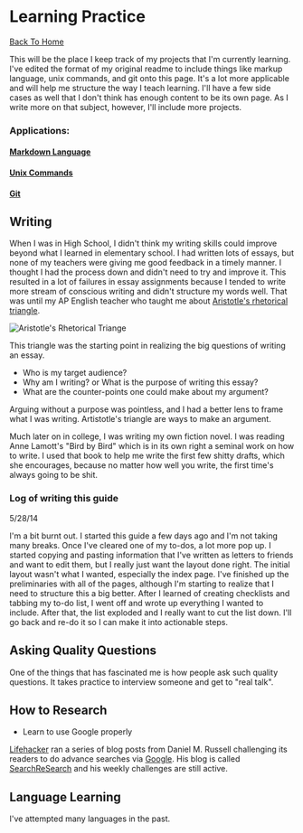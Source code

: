 Learning Practice
=================
[Back To Home](../README.md)

This will be the place I keep track of my projects that I'm currently learning. I've edited the format of my original readme to include things like markup language, unix commands, and git onto this page. It's a lot more applicable and will help me structure the way I teach learning. I'll have a few side cases as well that I don't think has enough content to be its own page. As I write more on that subject, however, I'll include more projects.

### Applications:

#### [Markdown Language](../markdown)
#### [Unix Commands](../unix)
#### [Git](../git)

## Writing

When I was in High School, I didn't think my writing skills could improve beyond what I learned in elementary school. I had written lots of essays, but none of my teachers were giving me good feedback in a timely manner. I thought I had the process down and didn't need to try and improve it. This resulted in a lot of failures in essay assignments because I tended to write more stream of conscious writing and didn't structure my words well. That was until my AP English teacher who taught me about [Aristotle's rhetorical triangle](http://www.public.asu.edu/~jvanasu/rhet-triangle.htm).

![Aristotle's Rhetorical Triange](http://thispublicaddress.com/tPA1/images/03_2002/t2.gif)

This triangle was the starting point in realizing the big questions of writing an essay.

* Who is my target audience?
* Why am I writing? or What is the purpose of writing this essay?
* What are the counter-points one could make about my argument?

Arguing without a purpose was pointless, and I had a better lens to frame what I was writing. Artistotle's triangle are ways to make an argument. 

Much later on in college, I was writing my own fiction novel. I was reading Anne Lamott's "Bird by Bird" which is in its own right a seminal work on how to write. I used that book to help me write the first few shitty drafts, which she encourages, because no matter how well you write, the first time's always going to be shit.

### Log of writing this guide

5/28/14

I'm a bit burnt out. I started this guide a few days ago and I'm not taking many breaks. Once I've cleared one of my to-dos, a lot more pop up. I started copying and pasting information that I've written as letters to friends and want to edit them, but I really just want the layout done right. The initial layout wasn't what I wanted, especially the index page. I've finished up the preliminaries with all of the pages, although I'm starting to realize that I need to structure this a big better. After I learned of creating checklists and tabbing my to-do list, I went off and wrote up everything I wanted to include. After that, the list exploded and I really want to cut the list down. I'll go back and re-do it so I can make it into actionable steps.

## Asking Quality Questions

One of the things that has fascinated me is how people ask such quality questions. It takes practice to interview someone and get to "real talk".

## How to Research

* Learn to use Google properly

[Lifehacker](http://lifehacker.com/) ran a series of blog posts from Daniel M. Russell challenging its readers to do advance searches via [Google](https://www.google.com/). His blog is called [SearchReSearch](http://searchresearch1.blogspot.com/) and his weekly challenges are still active.

## Language Learning

I've attempted many languages in the past.
